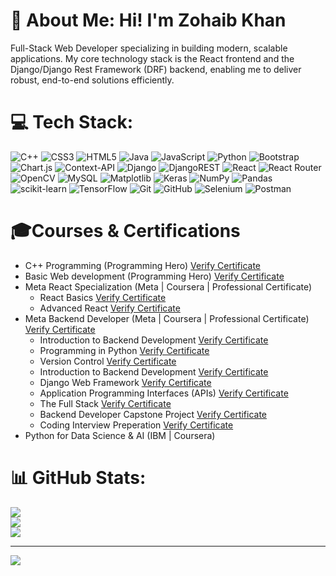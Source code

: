 # 💫 About Me: Hi! I'm Zohaib Khan
Full-Stack Web Developer specializing in building modern, scalable applications. My core technology stack is the React frontend and the Django/Django Rest Framework (DRF) backend, enabling me to deliver robust, end-to-end solutions efficiently.


# 💻 Tech Stack:
![C++](https://img.shields.io/badge/c++-%2300599C.svg?style=for-the-badge&logo=c%2B%2B&logoColor=white) ![CSS3](https://img.shields.io/badge/css3-%231572B6.svg?style=for-the-badge&logo=css3&logoColor=white) ![HTML5](https://img.shields.io/badge/html5-%23E34F26.svg?style=for-the-badge&logo=html5&logoColor=white) ![Java](https://img.shields.io/badge/java-%23ED8B00.svg?style=for-the-badge&logo=openjdk&logoColor=white) ![JavaScript](https://img.shields.io/badge/javascript-%23323330.svg?style=for-the-badge&logo=javascript&logoColor=%23F7DF1E) ![Python](https://img.shields.io/badge/python-3670A0?style=for-the-badge&logo=python&logoColor=ffdd54) ![Bootstrap](https://img.shields.io/badge/bootstrap-%238511FA.svg?style=for-the-badge&logo=bootstrap&logoColor=white) ![Chart.js](https://img.shields.io/badge/chart.js-F5788D.svg?style=for-the-badge&logo=chart.js&logoColor=white) ![Context-API](https://img.shields.io/badge/Context--Api-000000?style=for-the-badge&logo=react) ![Django](https://img.shields.io/badge/django-%23092E20.svg?style=for-the-badge&logo=django&logoColor=white) ![DjangoREST](https://img.shields.io/badge/DJANGO-REST-ff1709?style=for-the-badge&logo=django&logoColor=white&color=ff1709&labelColor=gray) ![React](https://img.shields.io/badge/react-%2320232a.svg?style=for-the-badge&logo=react&logoColor=%2361DAFB) ![React Router](https://img.shields.io/badge/React_Router-CA4245?style=for-the-badge&logo=react-router&logoColor=white) ![OpenCV](https://img.shields.io/badge/opencv-%23white.svg?style=for-the-badge&logo=opencv&logoColor=white) ![MySQL](https://img.shields.io/badge/mysql-4479A1.svg?style=for-the-badge&logo=mysql&logoColor=white) ![Matplotlib](https://img.shields.io/badge/Matplotlib-%23ffffff.svg?style=for-the-badge&logo=Matplotlib&logoColor=black) ![Keras](https://img.shields.io/badge/Keras-%23D00000.svg?style=for-the-badge&logo=Keras&logoColor=white) ![NumPy](https://img.shields.io/badge/numpy-%23013243.svg?style=for-the-badge&logo=numpy&logoColor=white) ![Pandas](https://img.shields.io/badge/pandas-%23150458.svg?style=for-the-badge&logo=pandas&logoColor=white) ![scikit-learn](https://img.shields.io/badge/scikit--learn-%23F7931E.svg?style=for-the-badge&logo=scikit-learn&logoColor=white) ![TensorFlow](https://img.shields.io/badge/TensorFlow-%23FF6F00.svg?style=for-the-badge&logo=TensorFlow&logoColor=white) ![Git](https://img.shields.io/badge/git-%23F05033.svg?style=for-the-badge&logo=git&logoColor=white) ![GitHub](https://img.shields.io/badge/github-%23121011.svg?style=for-the-badge&logo=github&logoColor=white) ![Selenium](https://img.shields.io/badge/-selenium-%43B02A?style=for-the-badge&logo=selenium&logoColor=white) ![Postman](https://img.shields.io/badge/Postman-FF6C37?style=for-the-badge&logo=postman&logoColor=white)
<h1>🎓Courses & Certifications</h1>
<ul>
  <li>C++ Programming (Programming Hero)  <a href='https://uat.programming-hero.com/certificates/PH3107' target='_blank'>Verify Certificate</a> </li>
  <li>Basic Web development (Programming Hero)  <a href='https://uat.programming-hero.com/certificates/PH4007' target='_blank'>Verify Certificate</a> </li> 
  <li>
    Meta React Specialization (Meta | Coursera | Professional Certificate)
    <ul>
       <li>React Basics <a href='https://coursera.org/share/63ba878ff9ca9b3956c31176dbfbdc9f' target='_blank'>Verify Certificate</a> </li>
      <li>Advanced React <a href='https://coursera.org/share/dc0130d063ec0a581e753675c0c87b84' target='_blank'>Verify Certificate</a> </li>
    </ul>
  </li>
  <li>
    Meta Backend Developer (Meta | Coursera | Professional Certificate) <a href='https://coursera.org/share/9b204a1cc11536906878aef46bf023b2' target='_blank'>Verify Certificate</a>
    <ul>
      <li>Introduction to Backend Development <a href='https://coursera.org/share/57c6a0a5bb3d70d0330db030f047aa98' target='_blank'>Verify Certificate</a> </li>
      <li>Programming in Python <a href='https://coursera.org/share/04663b1445b4a56cfe0a9372b9c381af' target='_blank'>Verify Certificate</a> </li>
      <li>Version Control <a href='https://coursera.org/share/f0aa3e9a575f775e3bce4c00e3b5c4f5' target='_blank'>Verify Certificate</a> </li>
      <li>Introduction to Backend Development <a href='https://coursera.org/share/f93568ccbe65910e5d59e5da133ea7db' target='_blank'>Verify Certificate</a> </li>
      <li>Django Web Framework <a href='https://coursera.org/share/8c4a3b030f19bc5045bbca6cf8540ff6' target='_blank'>Verify Certificate</a> </li>
      <li>Application Programming Interfaces (APIs) <a href='https://coursera.org/share/8c4a3b030f19bc5045bbca6cf8540ff6' target='_blank'>Verify Certificate</a> </li>
      <li>The Full Stack <a href='https://coursera.org/share/8ccb6a1bed10228c8c1720f02020206a' target='_blank'>Verify Certificate</a> </li>
      <li>Backend Developer Capstone Project <a href='https://coursera.org/share/e7f6f5a31e94238b7dbf53ab4e3d39b4' target='_blank'>Verify Certificate</a> </li>
      <li>Coding Interview Preperation <a href='https://coursera.org/share/39e21bc7259fffa2d5c00a03dae01adb' target='_blank'>Verify Certificate</a> </li>
    </ul>
  </li>
  <li>Python for Data Science & AI (IBM | Coursera) <a href='https://coursera.org/share/cb15498333a0860a5a7d281ee8008357'></a></li>
</ul>

# 📊 GitHub Stats:
![](https://github-readme-stats.vercel.app/api?username=ZohaibKhanDeveloper&theme=slateorange&hide_border=false&include_all_commits=false&count_private=false)<br/>
![](https://nirzak-streak-stats.vercel.app/?user=ZohaibKhanDeveloper&theme=slateorange&hide_border=false)<br/>
![](https://github-readme-stats.vercel.app/api/top-langs/?username=ZohaibKhanDeveloper&theme=slateorange&hide_border=false&include_all_commits=false&count_private=false&layout=compact)

---
[![](https://visitcount.itsvg.in/api?id=ZohaibKhanDeveloper&icon=0&color=0)](https://visitcount.itsvg.in)

<!-- Proudly created with GPRM ( https://gprm.itsvg.in ) -->
